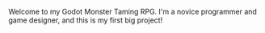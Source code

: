 Welcome to my Godot Monster Taming RPG. I'm a novice programmer and game designer, and this is my first big project!
